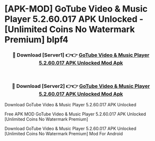# [APK-MOD] GoTube  Video & Music Player 5.2.60.017 APK Unlocked - [Unlimited Coins No Watermark Premium] blpf4



<div align="center">
<h3>🔴 Download [Server1] 👉👉 <a href="https://momento.my/?title=GoTube__Video_&_Music_Player_5.2.60.017_APK_Unlocked">GoTube  Video & Music Player 5.2.60.017 APK Unlocked Mod Apk</a></h3><br>

<h3>🔴 Download [Server2] 👉👉 <a href="https://momento.my/?title=GoTube__Video_&_Music_Player_5.2.60.017_APK_Unlocked">GoTube  Video & Music Player 5.2.60.017 APK Unlocked Mod Apk</a></h3>
</div>



Download GoTube  Video & Music Player 5.2.60.017 APK Unlocked 

Free APK MOD GoTube  Video & Music Player 5.2.60.017 APK Unlocked [Unlimited Coins No Watermark Premium]

Download GoTube  Video & Music Player 5.2.60.017 APK Unlocked [Unlimited Coins No Watermark Premium] Mod For Android
